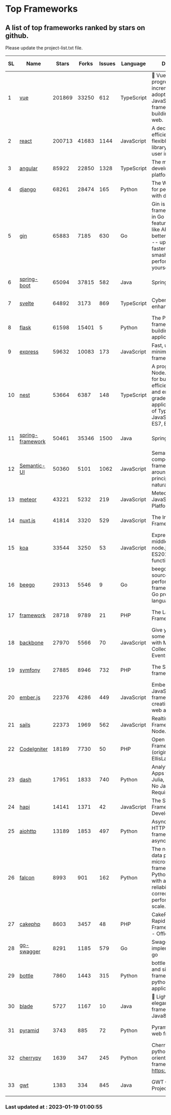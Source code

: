 # Top Frameworks
## A list of top frameworks ranked by stars on github.  
Please update the project-list.txt file.

| SL| Name  | Stars| Forks| Issues | Language | Description | Last Commit |
| --| ------| -----| ---- | ------ | -------- | ----------- | ----------- |
| 1 | [vue](https://github.com/vuejs/vue) | 201869 | 33250 | 612 | TypeScript | 🖖 Vue.js is a progressive, incrementally-adoptable JavaScript framework for building UI on the web. | 2023-01-12 14:47:00 |
| 2 | [react](https://github.com/facebook/react) | 200713 | 41683 | 1144 | JavaScript | A declarative, efficient, and flexible JavaScript library for building user interfaces. | 2023-01-17 16:03:29 |
| 3 | [angular](https://github.com/angular/angular) | 85922 | 22850 | 1328 | TypeScript | The modern web developer’s platform | 2023-01-18 21:32:42 |
| 4 | [django](https://github.com/django/django) | 68261 | 28474 | 165 | Python | The Web framework for perfectionists with deadlines. | 2023-01-18 18:23:18 |
| 5 | [gin](https://github.com/gin-gonic/gin) | 65883 | 7185 | 630 | Go | Gin is a HTTP web framework written in Go (Golang). It features a Martini-like API with much better performance -- up to 40 times faster. If you need smashing performance, get yourself some Gin. | 2023-01-17 06:26:27 |
| 6 | [spring-boot](https://github.com/spring-projects/spring-boot) | 65094 | 37815 | 582 | Java | Spring Boot | 2023-01-19 00:31:53 |
| 7 | [svelte](https://github.com/sveltejs/svelte) | 64892 | 3173 | 869 | TypeScript | Cybernetically enhanced web apps | 2023-01-12 02:11:14 |
| 8 | [flask](https://github.com/pallets/flask) | 61598 | 15401 | 5 | Python | The Python micro framework for building web applications. | 2023-01-18 18:38:38 |
| 9 | [express](https://github.com/expressjs/express) | 59632 | 10083 | 173 | JavaScript | Fast, unopinionated, minimalist web framework for node. | 2022-10-08 20:11:42 |
| 10 | [nest](https://github.com/nestjs/nest) | 53664 | 6387 | 148 | TypeScript | A progressive Node.js framework for building efficient, scalable, and enterprise-grade server-side applications on top of TypeScript & JavaScript (ES6, ES7, ES8) 🚀 | 2023-01-11 07:44:53 |
| 11 | [spring-framework](https://github.com/spring-projects/spring-framework) | 50461 | 35346 | 1500 | Java | Spring Framework | 2023-01-18 13:50:02 |
| 12 | [Semantic-UI](https://github.com/Semantic-Org/Semantic-UI) | 50360 | 5101 | 1062 | JavaScript | Semantic is a UI component framework based around useful principles from natural language. | 2023-01-11 17:05:32 |
| 13 | [meteor](https://github.com/meteor/meteor) | 43221 | 5232 | 219 | JavaScript | Meteor, the JavaScript App Platform | 2023-01-18 20:06:13 |
| 14 | [nuxt.js](https://github.com/nuxt/nuxt.js) | 41814 | 3320 | 529 | JavaScript | The Intuitive Vue(2) Framework | 2022-12-19 17:01:27 |
| 15 | [koa](https://github.com/koajs/koa) | 33544 | 3250 | 53 | JavaScript | Expressive middleware for node.js using ES2017 async functions | 2023-01-02 06:55:07 |
| 16 | [beego](https://github.com/beego/beego) | 29313 | 5546 | 9 | Go | beego is an open-source, high-performance web framework for the Go programming language. | 2023-01-16 05:02:54 |
| 17 | [framework](https://github.com/laravel/framework) | 28718 | 9789 | 21 | PHP | The Laravel Framework. | 2023-01-18 22:10:27 |
| 18 | [backbone](https://github.com/jashkenas/backbone) | 27970 | 5566 | 70 | JavaScript | Give your JS App some Backbone with Models, Views, Collections, and Events | 2023-01-04 11:09:21 |
| 19 | [symfony](https://github.com/symfony/symfony) | 27885 | 8946 | 732 | PHP | The Symfony PHP framework | 2023-01-15 17:18:35 |
| 20 | [ember.js](https://github.com/emberjs/ember.js) | 22376 | 4286 | 449 | JavaScript | Ember.js - A JavaScript framework for creating ambitious web applications | 2023-01-18 23:17:09 |
| 21 | [sails](https://github.com/balderdashy/sails) | 22373 | 1969 | 562 | JavaScript | Realtime MVC Framework for Node.js | 2022-11-21 02:21:42 |
| 22 | [CodeIgniter](https://github.com/bcit-ci/CodeIgniter) | 18189 | 7730 | 50 | PHP | Open Source PHP Framework (originally from EllisLab) | 2022-12-01 11:38:45 |
| 23 | [dash](https://github.com/plotly/dash) | 17951 | 1833 | 740 | Python | Analytical Web Apps for Python, R, Julia, and Jupyter. No JavaScript Required. | 2023-01-18 00:24:59 |
| 24 | [hapi](https://github.com/hapijs/hapi) | 14141 | 1371 | 42 | JavaScript | The Simple, Secure Framework Developers Trust | 2023-01-13 19:32:16 |
| 25 | [aiohttp](https://github.com/aio-libs/aiohttp) | 13189 | 1853 | 497 | Python | Asynchronous HTTP client/server framework for asyncio and Python | 2023-01-14 14:58:57 |
| 26 | [falcon](https://github.com/falconry/falcon) | 8993 | 901 | 162 | Python | The no-magic web data plane API and microservices framework for Python developers, with a focus on reliability, correctness, and performance at scale. | 2023-01-18 20:42:26 |
| 27 | [cakephp](https://github.com/cakephp/cakephp) | 8603 | 3457 | 48 | PHP | CakePHP: The Rapid Development Framework for PHP - Official Repository | 2023-01-18 01:44:41 |
| 28 | [go-swagger](https://github.com/go-swagger/go-swagger) | 8291 | 1185 | 579 | Go | Swagger 2.0 implementation for go | 2023-01-16 18:25:58 |
| 29 | [bottle](https://github.com/bottlepy/bottle) | 7860 | 1443 | 315 | Python | bottle.py is a fast and simple micro-framework for python web-applications. | 2022-09-05 15:24:52 |
| 30 | [blade](https://github.com/lets-blade/blade) | 5727 | 1167 | 10 | Java | :rocket: Lightning fast and elegant mvc framework for Java8 | 2022-05-10 12:38:06 |
| 31 | [pyramid](https://github.com/Pylons/pyramid) | 3743 | 885 | 72 | Python | Pyramid - A Python web framework | 2022-12-31 00:58:19 |
| 32 | [cherrypy](https://github.com/cherrypy/cherrypy) | 1639 | 347 | 245 | Python | CherryPy is a pythonic, object-oriented HTTP framework.      https://cherrypy.dev | 2023-01-09 16:26:47 |
| 33 | [gwt](https://github.com/gwtproject/gwt) | 1383 | 334 | 845 | Java | GWT Open Source Project | 2023-01-12 13:59:04 |

### Last updated at : 2023-01-19 01:00:55
